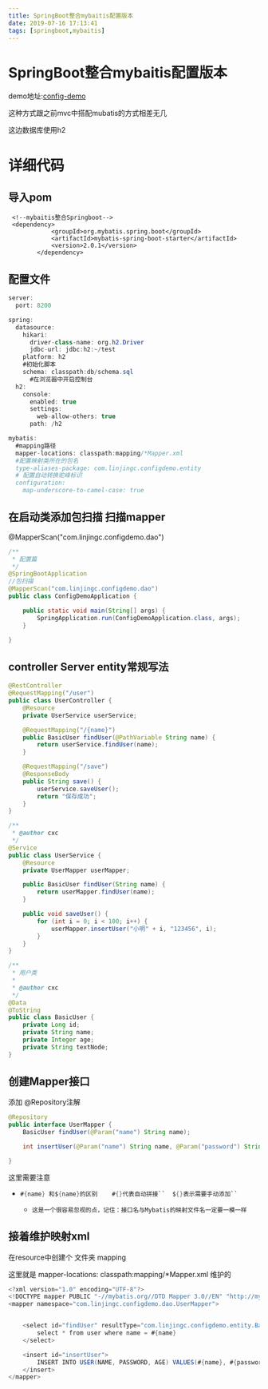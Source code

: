 ```yaml
---
title: SpringBoot整合mybaitis配置版本
date: 2019-07-16 17:13:41
tags: [springboot,mybaitis]
---
```


# SpringBoot整合mybaitis配置版本

demo地址:[config-demo](https://github.com/AsummerCat/mybatis-demo/tree/master/config-demo)

这种方式跟之前mvc中搭配mubatis的方式相差无几

这边数据库使用h2

# 详细代码

## 导入pom

```
 <!--mybaitis整合Springboot-->
 <dependency>
            <groupId>org.mybatis.spring.boot</groupId>
            <artifactId>mybatis-spring-boot-starter</artifactId>
            <version>2.0.1</version>
        </dependency>
```

<!--more-->

## 配置文件

```java
server:
  port: 8200

spring:
  datasource:
    hikari:
      driver-class-name: org.h2.Driver
      jdbc-url: jdbc:h2:~/test
    platform: h2
    #初始化脚本
    schema: classpath:db/schema.sql
      #在浏览器中开启控制台
  h2:
    console:
      enabled: true
      settings:
        web-allow-others: true
      path: /h2

mybatis:
  #mapping路径
  mapper-locations: classpath:mapping/*Mapper.xml
  #配置映射类所在的包名
  type-aliases-package: com.linjingc.configdemo.entity
  # 配置自动转换驼峰标识
  configuration:
    map-underscore-to-camel-case: true

```

## 在启动类添加包扫描 扫描mapper

@MapperScan("com.linjingc.configdemo.dao")

```java
/**
 * 配置篇
 */
@SpringBootApplication
//包扫描
@MapperScan("com.linjingc.configdemo.dao")
public class ConfigDemoApplication {

    public static void main(String[] args) {
        SpringApplication.run(ConfigDemoApplication.class, args);
    }

}
```

## controller Server  entity常规写法

```java
@RestController
@RequestMapping("/user")
public class UserController {
    @Resource
    private UserService userService;

    @RequestMapping("/{name}")
    public BasicUser findUser(@PathVariable String name) {
        return userService.findUser(name);
    }

    @RequestMapping("/save")
    @ResponseBody
    public String save() {
        userService.saveUser();
        return "保存成功";
    }
}
```

```java
/**
 * @author cxc
 */
@Service
public class UserService {
    @Resource
    private UserMapper userMapper;

    public BasicUser findUser(String name) {
        return userMapper.findUser(name);
    }

    public void saveUser() {
        for (int i = 0; i < 100; i++) {
            userMapper.insertUser("小明" + i, "123456", i);
        }
    }
}
```

```java
/**
 * 用户类
 *
 * @author cxc
 */
@Data
@ToString
public class BasicUser {
    private Long id;
    private String name;
    private Integer age;
    private String textNode;
}

```

## 创建Mapper接口

添加 @Repository注解

```java
@Repository
public interface UserMapper {
    BasicUser findUser(@Param("name") String name);

    int insertUser(@Param("name") String name, @Param("password") String password, @Param("age") Integer age);

}
```

这里需要注意

- ```java
  #{name} 和${name}的区别    #{}代表自动拼接``  ${}表示需要手动添加``
  ```

  - ```
    这是一个很容易忽视的点，记住：接口名与Mybatis的映射文件名一定要一模一样
    
    ```

## 接着维护映射xml

在resource中创建个 文件夹 mapping 

这里就是 mapper-locations: classpath:mapping/*Mapper.xml 维护的

```java
<?xml version="1.0" encoding="UTF-8"?>
<!DOCTYPE mapper PUBLIC "-//mybatis.org//DTD Mapper 3.0//EN" "http://mybatis.org/dtd/mybatis-3-mapper.dtd">
<mapper namespace="com.linjingc.configdemo.dao.UserMapper">


    <select id="findUser" resultType="com.linjingc.configdemo.entity.BasicUser">
        select * from user where name = #{name}
    </select>

    <insert id="insertUser">
        INSERT INTO USER(NAME, PASSWORD, AGE) VALUES(#{name}, #{password}, #{age})
    </insert>
</mapper>

```



